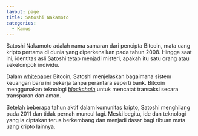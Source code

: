 ```yaml
---
layout: page
title: Satoshi Nakamoto
categories:
  - Kamus
---
```


Satoshi Nakamoto adalah nama samaran dari pencipta Bitcoin, mata uang kripto pertama di dunia yang diperkenalkan pada tahun 2008. Hingga saat ini, identitas asli Satoshi tetap menjadi misteri, apakah itu satu orang atau sekelompok individu.

Dalam [whitepaper](https://rojocrypto.com/white-paper) Bitcoin, Satoshi menjelaskan bagaimana sistem keuangan baru ini bekerja tanpa perantara seperti bank. Bitcoin menggunakan teknologi [*blockchain*](rojocrypto.com/blockchain) untuk mencatat transaksi secara transparan dan aman.

Setelah beberapa tahun aktif dalam komunitas kripto, Satoshi menghilang pada 2011 dan tidak pernah muncul lagi. Meski begitu, ide dan teknologi yang ia ciptakan terus berkembang dan menjadi dasar bagi ribuan mata uang kripto lainnya.